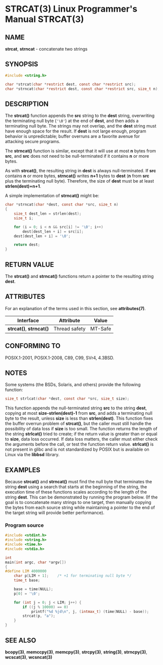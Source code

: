 # STRCAT(3) Linux Programmer's Manual STRCAT(3)

## NAME

**strcat**, **strncat** - concatenate two strings

## SYNOPSIS

```c
#include <string.h>

char *strcat(char *restrict dest, const char *restrict src);
char *strncat(char *restrict dest, const char *restrict src, size_t n);
```

## DESCRIPTION

The **strcat()** function appends the **src** string to the **dest** string, overwriting the terminating null byte (`'\0'`) at the end of **dest**, and then adds a terminating null byte. The strings may not overlap, and the **dest** string must have enough space for the result. If **dest** is not large enough, program behavior is unpredictable; buffer overruns are a favorite avenue for attacking secure programs.

The **strncat()** function is similar, except that it will use at most **n** bytes from **src**, and **src** does not need to be null-terminated if it contains **n** or more bytes.

As with **strcat()**, the resulting string in **dest** is always null-terminated. If **src** contains **n** or more bytes, **strncat()** writes **n+1** bytes to **dest** (**n** from **src** plus the terminating null byte). Therefore, the size of **dest** must be at least **strlen(dest)+n+1**.

A simple implementation of **strncat()** might be:

```c
char *strncat(char *dest, const char *src, size_t n)
{
    size_t dest_len = strlen(dest);
    size_t i;

    for (i = 0; i < n && src[i] != '\0'; i++)
        dest[dest_len + i] = src[i];
    dest[dest_len + i] = '\0';

    return dest;
}
```

## RETURN VALUE

The **strcat()** and **strncat()** functions return a pointer to the resulting string **dest**.

## ATTRIBUTES

For an explanation of the terms used in this section, see **attributes(7)**.

| Interface          | Attribute     | Value          |
|--------------------|---------------|----------------|
| **strcat()**, **strncat()** | Thread safety | MT-Safe        |

## CONFORMING TO

POSIX.1-2001, POSIX.1-2008, C89, C99, SVr4, 4.3BSD.

## NOTES

Some systems (the BSDs, Solaris, and others) provide the following function:

```c
size_t strlcat(char *dest, const char *src, size_t size);
```

This function appends the null-terminated string **src** to the string **dest**, copying at most **size-strlen(dest)-1** from **src**, and adds a terminating null byte to the result, unless **size** is less than **strlen(dest)**. This function fixes the buffer overrun problem of **strcat()**, but the caller must still handle the possibility of data loss if **size** is too small. The function returns the length of the string **strlcat()** tried to create; if the return value is greater than or equal to **size**, data loss occurred. If data loss matters, the caller must either check the arguments before the call, or test the function return value. **strlcat()** is not present in glibc and is not standardized by POSIX but is available on Linux via the **libbsd** library.

## EXAMPLES

Because **strcat()** and **strncat()** must find the null byte that terminates the string **dest** using a search that starts at the beginning of the string, the execution time of these functions scales according to the length of the string **dest**. This can be demonstrated by running the program below. (If the goal is to concatenate many strings to one target, then manually copying the bytes from each source string while maintaining a pointer to the end of the target string will provide better performance).

### Program source

```c
#include <stdint.h>
#include <string.h>
#include <time.h>
#include <stdio.h>

int
main(int argc, char *argv[])
{
#define LIM 4000000
    char p[LIM + 1];    /* +1 for terminating null byte */
    time_t base;

    base = time(NULL);
    p[0] = '\0';

    for (int j = 0; j < LIM; j++) {
        if ((j % 10000) == 0)
            printf("%d %jd\n", j, (intmax_t) (time(NULL) - base));
        strcat(p, "a");
    }
}
```

## SEE ALSO

**bcopy(3)**, **memccpy(3)**, **memcpy(3)**, **strcpy(3)**, **string(3)**, **strncpy(3)**, **wcscat(3)**, **wcsncat(3)**
